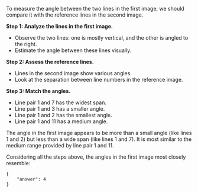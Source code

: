 To measure the angle between the two lines in the first image, we should compare it with the reference lines in the second image.

**Step 1: Analyze the lines in the first image.**
- Observe the two lines: one is mostly vertical, and the other is angled to the right.
- Estimate the angle between these lines visually.

**Step 2: Assess the reference lines.**
- Lines in the second image show various angles. 
- Look at the separation between line numbers in the reference image.

**Step 3: Match the angles.**
- Line pair 1 and 7 has the widest span.
- Line pair 1 and 3 has a smaller angle.
- Line pair 1 and 2 has the smallest angle.
- Line pair 1 and 11 has a medium angle.

The angle in the first image appears to be more than a small angle (like lines 1 and 2) but less than a wide span (like lines 1 and 7). It is most similar to the medium range provided by line pair 1 and 11.

Considering all the steps above, the angles in the first image most closely resemble:

```
{
    "answer": 4
}
```